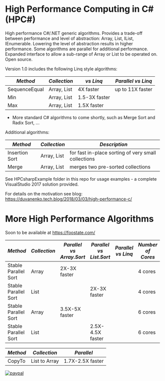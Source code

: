 # High Performance Computing in C# (HPC#)

High performance C#/.NET generic algorithms. Provides a trade-off between performance and level of abstraction: Array, List, IList, IEnumerable.
Lowering the level of abstraction results in higher performance. Some algorithms are parallel for additional performance.
Expanded interface to allow a sub-range of Array or List to be operated on. Open source.

Version 1.0 includes the following Linq style algorithms:

*Method*|*Collection*|*vs Linq*|*Parallel vs Linq*
--- | --- | --- | ---
SequenceEqual|Array, List|4X faster|up to 11X faster
Min|Array, List|1.5-3X faster
Max|Array, List|1.5X faster

- More standard C# algorithms to come shortly, such as Merge Sort and Radix Sort, ...

Additional algorithms:

*Method*|*Collection*|*Description*
--- | --- | ---
Insertion Sort|Array, List|for fast in-place sorting of very small collections
Merge|Array, List|merges two pre-sorted collections


See HPCsharpExample folder in this repo for usage examples - a complete VisualStudio 2017 solution provided.

For details on the motivation see blog:
https://duvanenko.tech.blog/2018/03/03/high-performance-c/

# More High Performance Algorithms
Soon to be available at https://foostate.com/

*Method*|*Collection*|*Parallel vs Array.Sort*|*Parallel vs List.Sort*|*Parallel vs Linq*|*Number of Cores*
--- | --- | --- | --- | --- | ---
Stable Parallel Sort|Array|2X-3X faster|||4 cores
Stable Parallel Sort|List||2X-3X faster||4 cores
Stable Parallel Sort|Array|3.5X-5X faster|||6 cores
Stable Parallel Sort|List||2.5X-4.5X faster||6 cores

*Method*|*Collection*|*Parallel*
--- | --- | ---
CopyTo|List to Array|1.7X-2.5X faster



[![paypal](https://www.paypalobjects.com/en_US/i/btn/btn_donateCC_LG.gif)](https://www.paypal.com/cgi-bin/webscr?cmd=_s-xclick&hosted_button_id=LDD8L7UPAC7QL)
